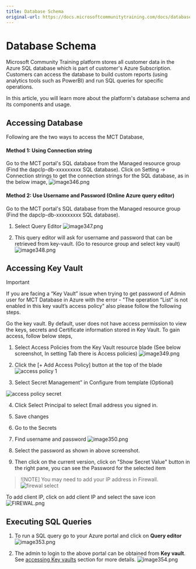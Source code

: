 ```yaml
---
title: Database Schema
original-url: https://docs.microsoftcommunitytraining.com/docs/database-schema
---
```


# Database Schema

Microsoft Community Training platform stores all customer data in the Azure SQL database which is part of customer's Azure Subscription. Customers can access the database to build custom reports (using analytics tools such as PowerBI) and run SQL queries for specific operations. 

In this article, you will learn more about the platform's database schema and its components and usage. 

## Accessing Database
Following are the two ways to access the MCT Database,

#### Method 1: Using Connection string
Go to the MCT portal's SQL database from the Managed resource group (Find the dapclp-db-xxxxxxxxx SQL database). 
Click on Setting -> Connection strings to get the connection strings for the SQL database, as in the below image, 
![image346.png](../../media/image%28346%29.png)

#### Method 2: Use Username and Password (Online Azure query editor)
Go to the MCT portal's SQL database from the Managed resource group (Find the dapclp-db-xxxxxxxxx SQL database).
1. Select Query Editor
![image347.png](../../media/image%28347%29.png)

2. This query editor will ask for username and password that can be retrieved from key-vault. (Go to resource group and select key vault)
![image348.png](../../media/image%28348%29.png)

## Accessing Key Vault 
> [!IMPORTANT]  
> If you are facing a “Key Vault” issue when trying to get password of Admin user for MCT Database in Azure with the error - "The operation “List” is not enabled in this key vault’s access policy" also please follow the following steps.

Go the key vault. By default, user does not have access permission to view the keys, secrets and Certificate information stored in Key Vault. To gain access, follow below steps,
1. Select Access Policies from the Key Vault resource blade (See below screenshot, In setting Tab there is Access policies)
![image349.png](../../media/image%28349%29.png)
2. Click the [+ Add Access Policy] button at the top of the blade  
![access policy 1](../../media/access%20policy%201.png)


3. Select Secret Management” in Configure from template (Optional)

![access policy secret](../../media/access%20policy%20secret.png)


4. Click Select Principal to select Email address you signed in.
5. Save changes
6. Go to the Secrets


7. Find username and password
![image350.png](../../media/image%28350%29.png)

8. Select the password as shown in above screenshot.
9. Then click on the current version, click on "Show Secret Value" button in the right pane, you can see the Password for the selected item

> ![NOTE] 
> You may need to add your IP address in Firewall. 
![firewal select](../../media/firewal%20select.png)

To add client IP, click on add client IP and select the save icon
![FIREWAL.png](../../media/FIREWAL.png)

## Executing SQL Queries 
1. To run a SQL query go to your Azure portal and click on **Query editor**
![image353.png](../../media/image%28353%29.png)

2. The admin to login to the above portal can be obtained from **Key vault**. See [accessing Key vaults](./3_database-schema.md#accessing-key-vault.md) section for more details. 
![image354.png](../../media/image%28354%29.png)
